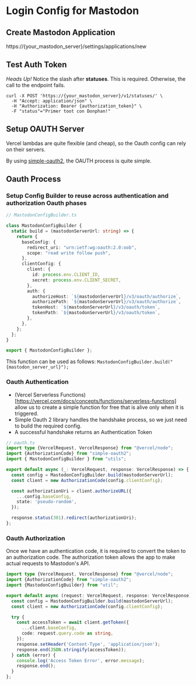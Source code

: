 # Login Config for Mastodon

## Create Mastodon Application
https://{your_mastodon_server}/settings/applications/new

## Test Auth Token
*Heads Up!* Notice the slash after **statuses**. 
This is required. Otherwise, the call to the endpoint fails.

```curl
curl -X POST 'https://{your_mastodon_server}/v1/statuses/' \
  -H "Accept: application/json" \
  -H "Authorization: Bearer {authorization_token}" \
  -F "status"="Primer toot con Donphan!"
```

## Setup OAUTH Server

Vercel lambdas are quite flexible (and cheap), so the Oauth config can rely on their servers.

By using [simple-oauth2](https://github.com/lelylan/simple-oauth2), the OAUTH process is quite simple.

## Oauth Process

### Setup Config Builder to reuse across authentication and authorization Oauth phases

```typescript
// MastodonConfigBuilder.ts

class MastodonConfigBuilder {
  static build = (mastodonServerUrl: string) => {
    return {
      baseConfig: {
        redirect_uri: "urn:ietf:wg:oauth:2.0:oob",
        scope: "read write follow push",
      },
      clientConfig: {
        client: {
          id: process.env.CLIENT_ID,
          secret: process.env.CLIENT_SECRET,
        },
        auth: {
          authorizeHost: `${mastodonServerUrl}/v3/oauth/authorize`,
          authorizePath: `${mastodonServerUrl}/v3/oauth/authorize`,
          tokenHost: `${mastodonServerUrl}/v3/oauth/token`,
          tokenPath: `${mastodonServerUrl}/v3/oauth/token`,
        },
      },
    };
  };
}

export { MastodonConfigBuilder };

```
This function can be used as follows: 
`MastodonConfigBuilder.build("{mastodon_server_url}");`

### Oauth Authentication
- (Vercel Serverless Functions)[https://vercel.com/docs/concepts/functions/serverless-functions]
allow us to create a simple function for free that is alive only when it is triggered.
- Simple Oauth 2 library handles the handshake process, so we just need to build the required config.
- A successful handshake returns an Authentication Token

```typescript
// oauth.ts
import type {VercelRequest, VercelResponse} from "@vercel/node";
import {AuthorizationCode} from "simple-oauth2";
import { MastodonConfigBuilder } from "utils";

export default async (_: VercelRequest, response: VercelResponse) => {
  const config = MastodonConfigBuilder.build(mastodonServerUrl);
  const client = new AuthorizationCode(config.clientConfig);

  const authorizationUri = client.authorizeURL({
    ...config.baseConfig,
    state: 'pseudo-random',
  });

  response.status(301).redirect(authorizationUri);
};
```

### Oauth Authorization
Once we have an authentication code, it is required to convert the token to an authorization code.
The authorization token allows the app to make actual requests to Mastodon's API.

```typescript
import type {VercelRequest, VercelResponse} from "@vercel/node";
import {AuthorizationCode} from "simple-oauth2";
import {MastodonConfigBuilder} from "util";

export default async (request: VercelRequest, response: VercelResponse) => {
  const config = MastodonConfigBuilder.build(mastodonServerUrl);
  const client = new AuthorizationCode(config.clientConfig);

  try {
    const accessToken = await client.getToken({
      ...client.baseConfig,
      code: request.query.code as string,
    });
    response.setHeader('Content-Type', 'application/json');
    response.end(JSON.stringify(accessToken));
  } catch (error) {
    console.log('Access Token Error', error.message);
    response.end();
  }
};
```
